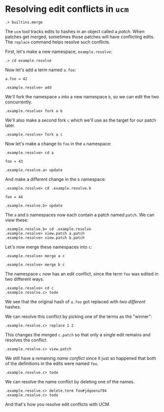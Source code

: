 # Resolving edit conflicts in `ucm`

```ucm:hide
.> builtins.merge
```

The `ucm` tool tracks edits to hashes in an object called a _patch_. When patches get merged, sometimes those patches will have conflicting edits. The `replace` command helps resolve such conflicts.

First, let's make a new namespace, `example.resolve`:

```ucm
.> cd example.resolve
```

Now let's add a term named `a.foo`:

```unison
a.foo = 42
```

```ucm
.example.resolve> add
```

We'll fork the namespace `a` into a new namespace `b`, so we can edit the two concurrently.

```ucm
.example.resolve> fork a b
```

We'll also make a second fork `c` which we'll use as the target for our patch later.

```ucm
.example.resolve> fork a c
```

Now let's make a change to `foo` in the `a` namespace:

```ucm
.example.resolve> cd a
```

```unison
foo = 43
```

```ucm
.example.resolve.a> update
```

And make a different change in the `b` namespace:

```ucm
.example.resolve> cd .example.resolve.b
```

```unison
foo = 44
```

```ucm
.example.resolve.b> update
```

The `a` and `b` namespaces now each contain a patch named `patch`. We can view these:

```ucm
.example.resolve.b> cd .example.resolve
.example.resolve> view.patch a.patch
.example.resolve> view.patch b.patch
```

Let's now merge these namespaces into `c`:

```ucm
.example.resolve> merge a c
```
```ucm:error
.example.resolve> merge b c
```

The namespace `c` now has an edit conflict, since the term `foo` was edited in two different ways.

```ucm:error
.example.resolve> cd c
.example.resolve.c> todo
```

We see that the original hash of `a.foo` got replaced with _two different_ hashes.

We can resolve this conflict by picking one of the terms as the "winner":

```ucm
.example.resolve.c> replace 1 2
```

This changes the merged `c.patch` so that only a single edit remains and resolves the conflict.

```ucm
.example.resolve.c> view.patch
```

We still have a remaining _name conflict_ since it just so happened that both of the definitions in the edits were named `foo`.

```ucm:error
.example.resolve.c> todo
```

We can resolve the name conflict by deleting one of the names.

```ucm
.example.resolve.c> delete.term foo#jdqoenu794
.example.resolve.c> todo
```

And that's how you resolve edit conflicts with UCM.
